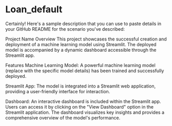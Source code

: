 # Loan_default

Certainly! Here's a sample description that you can use to paste details in your GitHub README for the scenario you've described:

Project Name
Overview
This project showcases the successful creation and deployment of a machine learning model using Streamlit. The deployed model is accompanied by a dynamic dashboard accessible through the Streamlit app.

Features
Machine Learning Model: A powerful machine learning model (replace with the specific model details) has been trained and successfully deployed.

Streamlit App: The model is integrated into a Streamlit web application, providing a user-friendly interface for interaction.

Dashboard: An interactive dashboard is included within the Streamlit app. Users can access it by clicking on the "View Dashboard" option in the Streamlit application. The dashboard visualizes key insights and provides a comprehensive overview of the model's performance.
